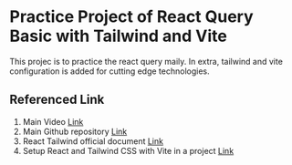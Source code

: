 # Practice Project of React Query Basic with Tailwind and Vite

This projec is to practice the react query maily. In extra, tailwind and vite configuration is added for cutting edge technologies.

## Referenced Link

1. Main Video [Link](https://www.youtube.com/watch?v=SYXvHXOJzwc)
2. Main Github repository [Link](https://github.com/machadop1407/React-Beginner-Course-2022/tree/episode10)
3. React Tailwind official document [Link](https://tailwindcss.com/docs/guides/create-react-app)
4. Setup React and Tailwind CSS with Vite in a project [Link](https://www.freecodecamp.org/news/how-to-install-tailwindcss-in-react/)